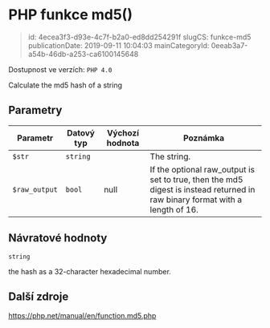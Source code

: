 PHP funkce md5()
================================

> id: 4ecea3f3-d93e-4c7f-b2a0-ed8dd254291f
> slugCS: funkce-md5
> publicationDate: 2019-09-11 10:04:03
> mainCategoryId: 0eeab3a7-a54b-46db-a253-ca6100145648

Dostupnost ve verzích: `PHP 4.0`

Calculate the md5 hash of a string


Parametry
--------------

| Parametr | Datový typ | Výchozí hodnota | Poznámka |
|-----|-----|-----|-----|
| `$str` | `string` |  | The string. |
| `$raw_output` | `bool` | null | If the optional raw_output is set to true, then the md5 digest is instead returned in raw binary format with a length of 16. |


Návratové hodnoty
----------------

`string`

the hash as a 32-character hexadecimal number.

Další zdroje
------------

https://php.net/manual/en/function.md5.php
